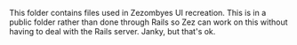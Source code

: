 This folder contains files used in Zezombyes UI recreation. This is in a public folder rather than done through Rails so Zez can work on this without having to deal with the Rails server. Janky, but that's ok.
